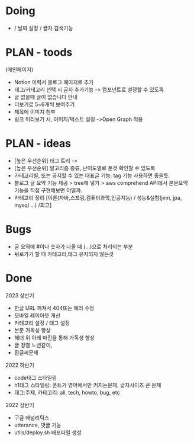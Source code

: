 # Doing

*  / 날짜 설정 / 글자 검색기능


# PLAN - toods 
(메인페이지)
* Notion 이력서 블로그 페이지로 추가
* 태그/카테고리 선택 시 글자 추가기능 -> 컴포넌트로 설정할 수 있도록
* 글 없을때 글이 없습니다 안내
* 더보기로 5~6개씩 보여주기
* 제목에 이미지 첨부
* 링크 미리보기 시, 이미지/텍스트 설정 ->Open Graph 적용

# PLAN - ideas
* [높은 우선순위] 태그 트리 -> 
* [높은 우선순위] 알고리즘 종류, 난이도별로 푼것 확인할 수 있도록 
* 카테고리별, 또는 공지할 수 있는 대표글 기능: tag 기능 사용하면 좋을듯.
* 블로그 글 요약 기능 제공 > tree에 넣기 > aws comprehend API에서 본문요약기능을 직접 구현해보면 어떨까.
* 카테고리 정리 [이론(자바,스프링,컴퓨터과학,인공지능) / 성능&실험(jvm, jpa, mysql ...) /회고]

# Bugs 
* 글 요약에 #이나 숫자가 나올 때 (...)으로 처리되는 부분
* 뒤로가기 할 때 카테고리,테그 유지되지 않는것

# Done

2023 상반기
* 한글 URL 깨져서 404뜨는 에러 수정
* 모바일 레이아웃 개선
* 카테고리 설정 / 태그 설정
* 본문 가독성 향상
 * 헤더 위 아래 마진을 통해 가독성 향상
 * 글 정렬 노션같이, 
 * 흰글씨문제 

2022 하반기
* code태그 스타일링
* h1태그 스타일링: 폰트가 영어에서만 커지는문제, 글자사이즈 큰 문제
* 태그:주제, 카테고리: all, tech, howto, bug,  etc

2022 상반기
* 구글 애널리틱스
* utterance, 댓글 기능
* utils/deploy.sh 배포파일 생성